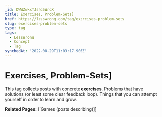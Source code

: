 ```yaml
---
_id: DWWZwkxTJs4d5WrcX
title: Exercises, Problem-Sets]
href: https://lesswrong.com/tag/exercises-problem-sets
slug: exercises-problem-sets
type: tag
tags:
  - LessWrong
  - Concept
  - Tag
synchedAt: '2022-08-29T11:03:17.906Z'
---
```


# Exercises, Problem-Sets]

This tag collects posts with concrete **exercises**. Problems that have solutions (or least some clear feedback loop). Things that you can attempt yourself in order to learn and grow. 

**Related Pages:** [[Games (posts describing)]]
